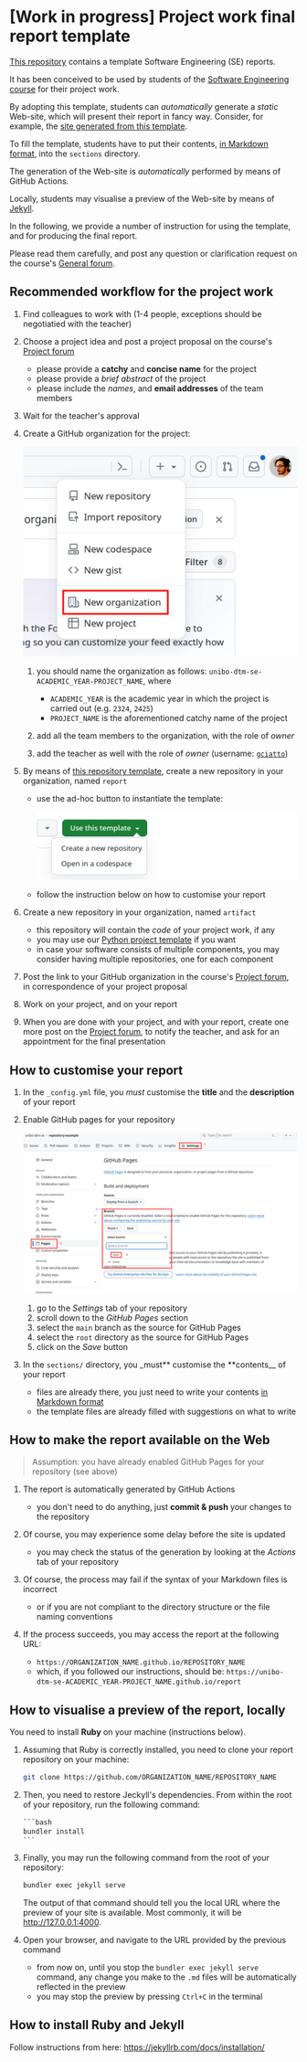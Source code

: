 # [Work in progress] Project work final report template

[This repository][template-repo] contains a template Software Engineering (SE) reports.

It has been conceived to be used by students of the [Software Engineering course][course-site]
for their project work.

By adopting this template, students can _automatically_ generate a _static_ Web-site,
which will present their report in fancy way.
Consider, for example, the [site generated from this template][template-site].

To fill the template, students have to put their contents, [in Markdown format][markdown-cheatsheet],
into the `sections` directory.

The generation of the Web-site is _automatically_ performed by means of GitHub Actions.

Locally, students may visualise a preview of the Web-site by means of [Jekyll][jeckyll-home].

In the following, we provide a number of instruction for using the template,
and for producing the final report.

Please read them carefully, and post any question or clarification request on the
course's [General forum][general-forum].

## Recommended workflow for the project work

1. Find colleagues to work with (1-4 people, exceptions should be negotiatied with the teacher)

2. Choose a project idea and post a project proposal on the course's [Project forum][project-forum]

   - please provide a **catchy** and **concise name** for the project
   - please provide a _brief abstract_ of the project
   - please include the _names_, and **email addresses** of the team members

3. Wait for the teacher's approval

4. Create a GitHub organization for the project:

   !["New organization" button on GitHub](pictures/github-new-org.png)

   1. you should name the organization as follows: `unibo-dtm-se-ACADEMIC_YEAR-PROJECT_NAME`, where

      - `ACADEMIC_YEAR` is the academic year in which the project is carried out (e.g. `2324`, `2425`)
      - `PROJECT_NAME` is the aforementioned catchy name of the project

   2. add all the team members to the organization, with the role of _owner_

   3. add the teacher as well with the role of _owner_ (username: [`gciatto`](https://github.com/gciatto))

5. By means of [this repository template][template-repo], create a new repository in your organization, named `report`

   - use the ad-hoc button to instantiate the template:

     !["Use this template" button on GitHub](pictures/github-use-template.png)

   - follow the instruction below on how to customise your report

6. Create a new repository in your organization, named `artifact`

   - this repository will contain the _code_ of your project work, if any
   - you may use our [Python project template](https://github.com/unibo-dtm-se/template-python-project) if you want
   - in case your software consists of multiple components, you may consider having multiple repositories, one for each component

7. Post the link to your GitHub organization in the course's [Project forum][project-forum],
   in correspondence of your project proposal

8. Work on your project, and on your report

9. When you are done with your project, and with your report, create one more post on the [Project forum][project-forum],
   to notify the teacher, and ask for an appointment for the final presentation

## How to customise your report

1. In the `_config.yml` file, you _must_ customise the **title** and the **description** of your report

2. Enable GitHub pages for your repository

   !["Enable GitHub pages for your repository"](pictures/github-pages.png)

   1. go to the _Settings_ tab of your repository
   2. scroll down to the _GitHub Pages_ section
   3. select the `main` branch as the source for GitHub Pages
   4. select the `root` directory as the source for GitHub Pages
   5. click on the _Save_ button

3. In the `sections/` directory, you \_must** customise the **contents\_\_ of your report
   - files are already there, you just need to write your contents [in Markdown format][markdown-cheatsheet]
   - the template files are already filled with suggestions on what to write

## How to make the report available on the Web

> Assumption: you have already enabled GitHub Pages for your repository (see above)

1. The report is automatically generated by GitHub Actions

   - you don't need to do anything, just **commit & push** your changes to the repository

2. Of course, you may experience some delay before the site is updated

   - you may check the status of the generation by looking at the _Actions_ tab of your repository

3. Of course, the process may fail if the syntax of your Markdown files is incorrect

   - or if you are not compliant to the directory structure or the file naming conventions

4. If the process succeeds, you may access the report at the following URL:
   - `https://ORGANIZATION_NAME.github.io/REPOSITORY_NAME`
   - which, if you followed our instructions, should be: `https://unibo-dtm-se-ACADEMIC_YEAR-PROJECT_NAME.github.io/report`

## How to visualise a preview of the report, locally

You need to install **Ruby** on your machine (instructions below).

1.  Assuming that Ruby is correctly installed, you need to clone your report repository on your machine:

    ```bash
    git clone https://github.com/ORGANIZATION_NAME/REPOSITORY_NAME
    ```

2.  Then, you need to restore Jeckyll's dependencies.
    From within the root of your repository, run the following command:

        ```bash
        bundler install
        ```

3.  Finally, you may run the following command from the root of your repository:

    ```bash
    bundler exec jekyll serve
    ```

    The output of that command should tell you the local URL where the preview of your site is available.
    Most commonly, it will be <http://127.0.0.1:4000>.

4.  Open your browser, and navigate to the URL provided by the previous command
    - from now on, until you stop the `bundler exec jekyll serve` command, any change you make to the `.md` files will be automatically reflected in the preview
    - you may stop the preview by pressing `Ctrl+C` in the terminal

## How to install Ruby and Jekyll

Follow instructions from here: <https://jekyllrb.com/docs/installation/>

<!-- References -->

[template-repo]: https://github.com/unibo-dtm-se/template-project-work
[template-site]: https://unibo-dtm-se.github.io/template-project-work
[course-site]: https://www.unibo.it/en/study/phd-professional-masters-specialisation-schools-and-other-programmes/course-unit-catalogue/course-unit/2023/466765
[general-forum]: https://virtuale.unibo.it/mod/forum/view.php?id=1512135
[project-forum]: https://virtuale.unibo.it/mod/forum/view.php?id=1544423
[markdown-cheatsheet]: https://www.markdownguide.org/cheat-sheet
[jeckyll-home]: https://jekyllrb.com/
